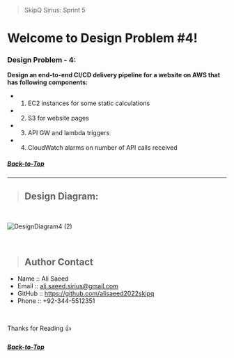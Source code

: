> SkipQ Sirius: Sprint 5
# Welcome to Design Problem #4!
### Design Problem - 4: 

**Design an end-to-end CI/CD delivery pipeline for a website on AWS that has following components:**

* 1) EC2 instances for some static calculations<br/>
* 2) S3 for website pages<br/>
* 3) API GW and lambda triggers<br/>
* 4) CloudWatch alarms on number of API calls received<br/>

##### [Back-to-Top](#back-to-top)
---


> ## Design Diagram:
<br/>

![DesignDiagram4 (2)](https://user-images.githubusercontent.com/117926781/207407297-e756a187-72e0-4fef-ae3c-c2b2df73b001.jpg)

<br />

> ## Author Contact
* Name :: Ali Saeed
* Email :: ali.saeed.sirius@gmail.com
* GitHub :: https://github.com/alisaeed2022skipq
* Phone :: +92-344-5512351

 <br />

Thanks for Reading 👍
##### [Back-to-Top](#back-to-top)
